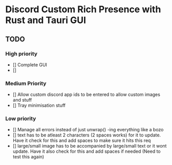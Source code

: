 # Discord Custom Rich Presence with Rust and Tauri GUI

## TODO
### High priority
- [] Complete GUI
- [] 
### Medium Priority
- [] Allow custom discord app ids to be entered to allow custom images and stuff
- [] Tray minimisation stuff
### Low priority
- [] Manage all errors instead of just unwrap() -ing everything like a bozo
- [] text has to be atleast 2 characters (2 spaces works) for it to update. Have it check for this and add spaces to make sure it hits this req
- [] large/small image has to be accompanied by large/small text or it wont update. Have it also check for this and add spaces if needed (Need to test this again)
